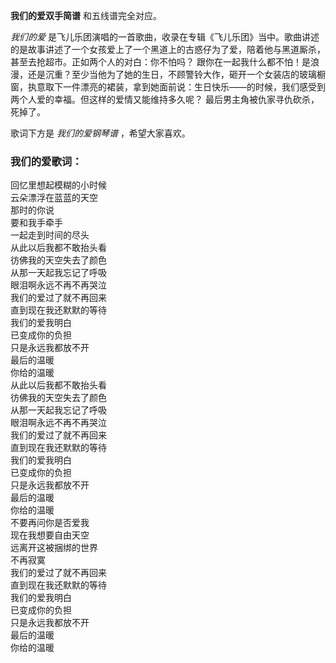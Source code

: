 

**我们的爱双手简谱** 和五线谱完全对应。

_我们的爱_
是飞儿乐团演唱的一首歌曲，收录在专辑《飞儿乐团》当中。歌曲讲述的是故事讲述了一个女孩爱上了一个黑道上的古惑仔为了爱，陪着他与黑道厮杀，甚至去抢超市。正如两个人的对白：你不怕吗？
跟你在一起我什么都不怕！是浪漫，还是沉重？至少当他为了她的生日，不顾警铃大作，砸开一个女装店的玻璃橱窗，执意取下一件漂亮的裙装，拿到她面前说：生日快乐——的时候，我们感受到两个人爱的幸福。但这样的爱情又能维持多久呢？
最后男主角被仇家寻仇砍杀，死掉了。

  
歌词下方是 _我们的爱钢琴谱_ ，希望大家喜欢。

### 我们的爱歌词：

回忆里想起模糊的小时候  
云朵漂浮在蓝蓝的天空  
那时的你说  
要和我手牵手  
一起走到时间的尽头  
从此以后我都不敢抬头看  
彷佛我的天空失去了颜色  
从那一天起我忘记了呼吸  
眼泪啊永远不再不再哭泣  
我们的爱过了就不再回来  
直到现在我还默默的等待  
我们的爱我明白  
已变成你的负担  
只是永远我都放不开  
最后的温暖  
你给的温暖  
从此以后我都不敢抬头看  
彷佛我的天空失去了颜色  
从那一天起我忘记了呼吸  
眼泪啊永远不再不再哭泣  
我们的爱过了就不再回来  
直到现在我还默默的等待  
我们的爱我明白  
已变成你的负担  
只是永远我都放不开  
最后的温暖  
你给的温暖  
不要再问你是否爱我  
现在我想要自由天空  
远离开这被捆绑的世界  
不再寂寞  
我们的爱过了就不再回来  
直到现在我还默默的等待  
我们的爱我明白  
已变成你的负担  
只是永远我都放不开  
最后的温暖  
你给的温暖

